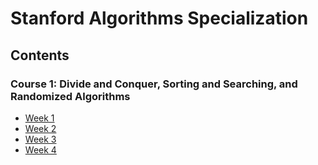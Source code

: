 # Stanford Algorithms Specialization
## Contents

### Course 1: Divide and Conquer, Sorting and Searching, and Randomized Algorithms

- [Week 1](./Divide%20and%20Conquer%2C%20Sorting%20and%20Searching%2C%20and%20Randomized%20Algorithms/Week%201)
- [Week 2](./Divide%20and%20Conquer%2C%20Sorting%20and%20Searching%2C%20and%20Randomized%20Algorithms/Week%202)
- [Week 3](./Divide%20and%20Conquer%2C%20Sorting%20and%20Searching%2C%20and%20Randomized%20Algorithms/Week%203)
- [Week 4](./Divide%20and%20Conquer%2C%20Sorting%20and%20Searching%2C%20and%20Randomized%20Algorithms/Week%204)
